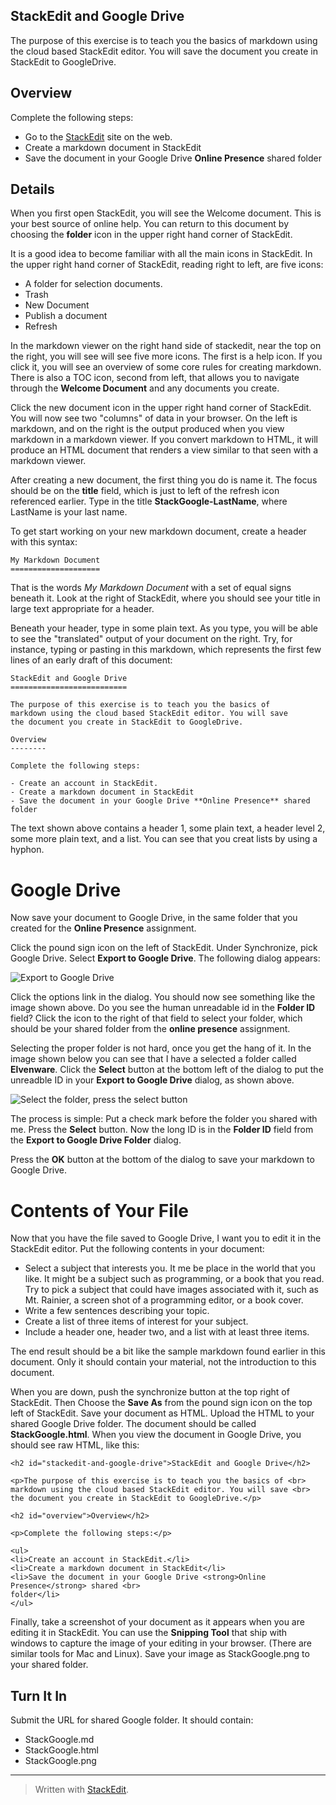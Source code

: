 
StackEdit and Google Drive
--------------------------

The purpose of this exercise is to teach you the basics of
markdown using the cloud based StackEdit editor. You will save
the document you create in StackEdit to GoogleDrive.

Overview
--------

Complete the following steps:

- Go to the [StackEdit](https://stackedit.io) site on the web.
- Create a markdown document in StackEdit
- Save the document in your Google Drive **Online Presence** shared
folder

Details
-------

When you first open StackEdit, you will see the Welcome document. This is your best source of online
help. You can return to this document by choosing the **folder** icon in the upper right hand corner of StackEdit.

It is a good idea to become familiar with all the main icons in StackEdit. In the upper right hand corner of StackEdit, reading right to left, are five icons:

- <i class="icon-folder-open"></i> A folder for selection documents.
- <i class="icon-trash"></i>Trash
- <i class="icon-file"></i> New Document
- Publish a document
- Refresh

In the markdown viewer on the right hand side of stackedit, near the top on the right, you will see will see five more icons. The first is a help icon. If you click it, you will see an overview of some core rules for creating markdown. There is also a TOC icon, second from left, that allows you to navigate through the **Welcome Document** and any documents you create.

Click the new document icon in the upper right hand corner of StackEdit. You will now see two "columns" of data in your browser. On the left is markdown, and on the right is the output produced when you view markdown in a markdown viewer. If you convert markdown to HTML, it will produce an HTML document that renders a view similar to that seen with a markdown viewer.

After creating a new document, the first thing you do is name it. The focus should be on the **title** field, which is just to left of the refresh icon referenced earlier. Type in the title **StackGoogle-LastName**, where LastName is your last name.

To get start working on your new markdown document, create a header with this syntax:

    My Markdown Document
    ====================
    
That is the words *My Markdown Document* with a set of equal signs beneath it. Look at the right of StackEdit, where you should see your title in large text appropriate for a header.

Beneath your header, type in some plain text. As you type, you will be able to see the "translated" output of your document on the right. Try, for instance, typing or pasting in this markdown, which represents the first few lines of an early draft of this document:

    StackEdit and Google Drive
    ==========================
    
    The purpose of this exercise is to teach you the basics of
    markdown using the cloud based StackEdit editor. You will save
    the document you create in StackEdit to GoogleDrive.
    
    Overview
    --------
    
    Complete the following steps:
    
    - Create an account in StackEdit.
    - Create a markdown document in StackEdit
    - Save the document in your Google Drive **Online Presence** shared
    folder

The text shown above contains a header 1, some plain text, a header level 2, some more plain text, and a list. You can see that you creat lists by using a hyphon.

Google Drive
============

Now save your document to Google Drive, in the same folder that you created for the **Online Presence** assignment.

Click the pound sign icon on the left of StackEdit. Under Synchronize, pick Google Drive. Select **Export to Google Drive**. The following dialog appears:

![Export to Google Drive][1]

Click the options link in the dialog. You should now see something like the image shown above. Do you see the human unreadable id in the **Folder ID** field? Click the icon to the right of that field to select your folder, which should be your shared folder from the **online presence** assignment.

Selecting the proper folder is not hard, once you get the hang of it. In the image shown below you can see that I have a selected a folder called **Elvenware**. Click the **Select** button at the bottom left of the dialog to put the unreadble ID in your **Export to Google Drive** dialog, as shown above.

![Select the folder, press the select button][2]

The process is simple: Put a check mark before the folder you shared with me. Press the **Select** button. Now the long ID is in the **Folder ID** field from the **Export to Google Drive Folder** dialog.

Press the **OK** button at the bottom of the dialog to save your markdown to Google Drive.

Contents of Your File
=====================

Now that you have the file saved to Google Drive, I want you to edit it in the StackEdit editor. Put the following contents in your document:

- Select a subject that interests you. It me be place in the world that you like. It might be a subject such as programming, or a book that you read. Try to pick a subject that could have images associated with it, such as Mt. Rainier, a screen shot of a programming editor, or a book cover.
- Write a few sentences describing your topic. 
- Create a list of three items of interest for your subject.
- Include a header one, header two, and a list with at least three items.

The end result should be a bit like the sample markdown found earlier in this document. Only it should contain your material, not the introduction to this document.

When you are down, push the synchronize button at the top right of StackEdit. Then Choose the **Save As** from the pound sign icon on the top left of StackEdit. Save your document as HTML. Upload the HTML to your shared Google Drive folder. The document should be called **StackGoogle.html**. When you view the document in Google Drive, you should see raw HTML, like this:

    <h2 id="stackedit-and-google-drive">StackEdit and Google Drive</h2>

    <p>The purpose of this exercise is to teach you the basics of <br>
    markdown using the cloud based StackEdit editor. You will save <br>
    the document you create in StackEdit to GoogleDrive.</p>
    
    <h2 id="overview">Overview</h2>
    
    <p>Complete the following steps:</p>

    <ul>
    <li>Create an account in StackEdit.</li>
    <li>Create a markdown document in StackEdit</li>
    <li>Save the document in your Google Drive <strong>Online Presence</strong> shared <br>
    folder</li>
    </ul>

Finally, take a screenshot of your document as it appears when you are editing it in StackEdit. You can use the **Snipping Tool** that ship with windows to capture the image of your editing in your browser. (There are similar tools for Mac and Linux). Save your image as StackGoogle.png to your shared folder.

Turn It In
----------

Submit the URL for shared Google folder. It should contain:

- StackGoogle.md
- StackGoogle.html
- StackGoogle.png


<hr />



> Written with [StackEdit](https://stackedit.io/).


  [1]: http://elvenware.com/charlie/books/CloudNotes/Images/StackEdit02.png
  [2]: http://elvenware.com/charlie/books/CloudNotes/Images/StackEdit01.png
